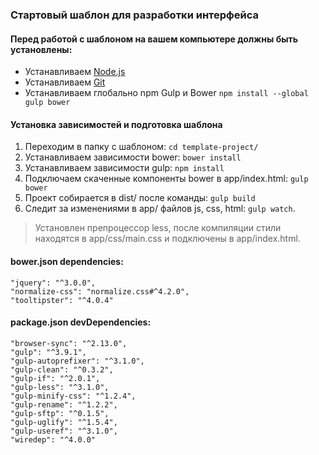 ### Стартовый шаблон для разработки интерфейса

#### Перед работой с шаблоном на вашем компьютере должны быть установлены:
* Устанавливаем [Node.js](https://nodejs.org/)
* Устанавливаем [Git](https://git-scm.com/)
* Устанавливаем глобально npm Gulp и Bower ```npm install --global gulp bower```


#### Установка зависимостей и подготовка шаблона

1. Переходим в папку с шаблоном: ``` cd template-project/ ```
2. Устанавливаем зависимости bower: ```bower install``` 
3. Устанавливаем зависимости gulp: ```npm install``` 
4. Подключаем скаченные компоненты bower в app/index.html: ```gulp bower``` 
5. Проект собирается в dist/ после команды: ```gulp build```  
6. Следит за изменениями в app/ файлов js, css, html: ```gulp watch```.

> Установлен препроцессор less, после компиляции стили находятся в app/css/main.css и подключены в app/index.html.

#### bower.json dependencies:
    "jquery": "^3.0.0",
    "normalize-css": "normalize.css#^4.2.0",
    "tooltipster": "^4.0.4"

#### package.json devDependencies:
    "browser-sync": "^2.13.0",
    "gulp": "^3.9.1",
    "gulp-autoprefixer": "^3.1.0",
    "gulp-clean": "^0.3.2",
    "gulp-if": "^2.0.1",
    "gulp-less": "^3.1.0",
    "gulp-minify-css": "^1.2.4",
    "gulp-rename": "^1.2.2",
    "gulp-sftp": "^0.1.5",
    "gulp-uglify": "^1.5.4",
    "gulp-useref": "^3.1.0",
    "wiredep": "^4.0.0"

